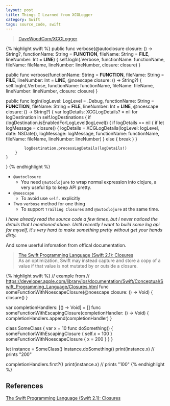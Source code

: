 ```yaml
---
layout: post
title: Things I Learned from XCGLogger
category: Swift
tags: source_code, swift
---
```


> [DaveWoodCom/XCGLogger](https://github.com/DaveWoodCom/XCGLogger)

{% highlight swift %}
public func verbose(@autoclosure closure: () -> String?, functionName: String = __FUNCTION__, fileName: String = __FILE__, lineNumber: Int = __LINE__) {
    self.logln(.Verbose, functionName: functionName, fileName: fileName, lineNumber: lineNumber, closure: closure)
}

public func verbose(functionName: String = __FUNCTION__, fileName: String = __FILE__, lineNumber: Int = __LINE__, @noescape closure: () -> String?) {
    self.logln(.Verbose, functionName: functionName, fileName: fileName, lineNumber: lineNumber, closure: closure)
}

public func logln(logLevel: LogLevel = .Debug, functionName: String = __FUNCTION__, fileName: String = __FILE__, lineNumber: Int = __LINE__, @noescape closure: () -> String?) {
    var logDetails: XCGLogDetails? = nil
    for logDestination in self.logDestinations {
        if (logDestination.isEnabledForLogLevel(logLevel)) {
            if logDetails == nil {
                if let logMessage = closure() {
                    logDetails = XCGLogDetails(logLevel: logLevel, date: NSDate(), logMessage: logMessage, functionName: functionName, fileName: fileName, lineNumber: lineNumber)
                }
                else {
                    break
                }
            }

            logDestination.processLogDetails(logDetails!)
        }
    }
}
{% endhighlight %}

* ``@autoclosure``
  * You need ``@autoclojure`` to wrap normal expression into clojure, a very useful tip to keep API pretty.
* ``@noescape``
  * To avoid use ``self.`` explicitly
* Two ``verbose`` method for one thing
  * To support ``Trailing Closures`` and ``@autoclojure`` at the same time.

_I have already read the source code a few times, but I never noticed the details that I mentioned above.
Until recently I want to build some log api for myself, it's very hard to make something pretty without get your hands dirty._

And some userful infomation from offical documentation.

> [The Swift Programming Language (Swift 2.1): Closures](https://developer.apple.com/library/ios/documentation/Swift/Conceptual/Swift_Programming_Language/Closures.html)  
> As an optimization, Swift may instead capture and store a copy of a value if that value is not mutated by or outside a closure.

{% highlight swift %}
// example from
// https://developer.apple.com/library/ios/documentation/Swift/Conceptual/Swift_Programming_Language/Closures.html
func someFunctionWithNoescapeClosure(@noescape closure: () -> Void) {
    closure()
}

var completionHandlers: [() -> Void] = []
func someFunctionWithEscapingClosure(completionHandler: () -> Void) {
    completionHandlers.append(completionHandler)
}

class SomeClass {
    var x = 10
    func doSomething() {
        someFunctionWithEscapingClosure { self.x = 100 }
        someFunctionWithNoescapeClosure { x = 200 }
    }
}

let instance = SomeClass()
instance.doSomething()
print(instance.x)
// prints "200"

completionHandlers.first?()
print(instance.x)
// prints "100"
{% endhighlight %}

## References
[The Swift Programming Language (Swift 2.1): Closures](https://developer.apple.com/library/ios/documentation/Swift/Conceptual/Swift_Programming_Language/Closures.html#//apple_ref/doc/uid/TP40014097-CH11-ID103)

